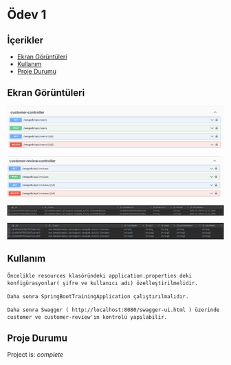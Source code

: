 # Ödev 1 

## İçerikler
* [Ekran Görüntüleri](#ekran-görüntüleri)
* [Kullanım](#kullanım)
* [Proje Durumu](#proje-durumu)


## Ekran Görüntüleri
![Example screenshot](./img/1.PNG)

![Example screenshot](./img/2.PNG)

![Example screenshot](./img/3.PNG)

![Example screenshot](./img/4.PNG)
<!-- If you have screenshots you'd like to share, include them here. -->


## Kullanım

`Öncelikle resources klasöründeki application.properties deki konfigürasyonlar( şifre ve kullanıcı adı) özelleştirilmelidir.`

`Daha sonra SpringBootTrainingApplication çalıştırılmalıdır.`

`Daha sonra Swagger ( http://localhost:8080/swagger-ui.html ) üzerinde customer ve customer-review'ın kontrolü yapılabilir.`


## Proje Durumu
Project is: _complete_


